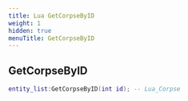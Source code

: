 ```yaml
---
title: Lua GetCorpseByID
weight: 1
hidden: true
menuTitle: GetCorpseByID
---
```

## GetCorpseByID
```lua
entity_list:GetCorpseByID(int id); -- Lua_Corpse
```